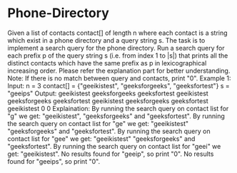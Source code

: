 # Phone-Directory
Given a list of contacts contact[] of length n where each contact is a string which exist in a phone directory and a query string s. The task is to implement a search query for the phone directory. Run a search query for each prefix p of the query string s (i.e. from  index 1 to |s|) that prints all the distinct contacts which have the same prefix as p in lexicographical increasing order. Please refer the explanation part for better understanding. Note: If there is no match between query and contacts, print "0".  Example 1:  Input:  n = 3 contact[] = {"geeikistest", "geeksforgeeks",  "geeksfortest"} s = "geeips" Output: geeikistest geeksforgeeks geeksfortest geeikistest geeksforgeeks geeksfortest geeikistest geeksforgeeks geeksfortest geeikistest 0 0 Explaination: By running the search query on  contact list for "g" we get: "geeikistest",  "geeksforgeeks" and "geeksfortest". By running the search query on contact list  for "ge" we get: "geeikistest" "geeksforgeeks" and "geeksfortest". By running the search query on contact list  for "gee" we get: "geeikistest" "geeksforgeeks" and "geeksfortest". By running the search query on contact list  for "geei" we get: "geeikistest". No results found for "geeip", so print "0".  No results found for "geeips", so print "0".
